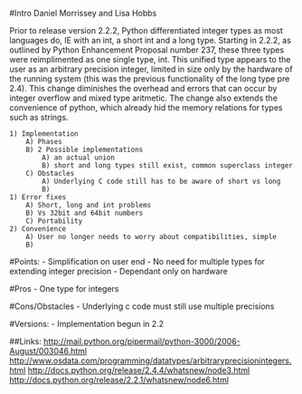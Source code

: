#Intro
Daniel Morrissey and Lisa Hobbs

Prior to release version 2.2.2, Python differentiated integer types as most languages do, IE with an int, a short int and a long type. Starting in 2.2.2, as outlined by Python Enhancement Proposal number 237, these three types were reimplimented as one single type, int. This unified type appears to the user as an arbitrary precision integer, limited in size only by the hardware of the running system (this was the previous functionality of the long type pre 2.4). This change diminishes the overhead and errors that can occur by integer overflow and mixed type aritmetic. The change also extends the convenience of python, which already hid the memory relations for types such as strings.
    
    1) Implementation
        A) Phases
        B) 2 Possible implementations
            A) an actual union
            B) short and long types still exist, common superclass integer
        C) Obstacles
            A) Underlying C code still has to be aware of short vs long
            B) 
    1) Error fixes
        A) Short, long and int problems
        B) Vs 32bit and 64bit numbers
        C) Portability
    2) Convenience
        A) User no longer needs to worry about compatibilities, simple
        B) 



#Points: 
        - Simplification on user end
        - No need for multiple types for extending integer precision
        - Dependant only on hardware
        
        
#Pros
        - One type for integers
        
        
#Cons/Obstacles
        - Underlying c code must still use multiple precisions
        
        
        
#Versions: 
        - Implementation begun in 2.2
        
##Links:
http://mail.python.org/pipermail/python-3000/2006-August/003046.html
http://www.osdata.com/programming/datatypes/arbitraryprecisionintegers.html
http://docs.python.org/release/2.4.4/whatsnew/node3.html
http://docs.python.org/release/2.2.1/whatsnew/node6.html
